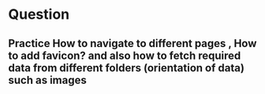 # Question
## Practice How to navigate to different pages , How to add favicon? and also how to fetch required data from different folders (orientation of data) such as images
